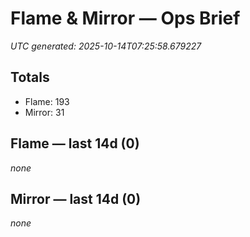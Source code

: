# Flame & Mirror — Ops Brief
_UTC generated: 2025-10-14T07:25:58.679227_

## Totals
- Flame:  193
- Mirror: 31

## Flame — last 14d (0)
_none_

## Mirror — last 14d (0)
_none_